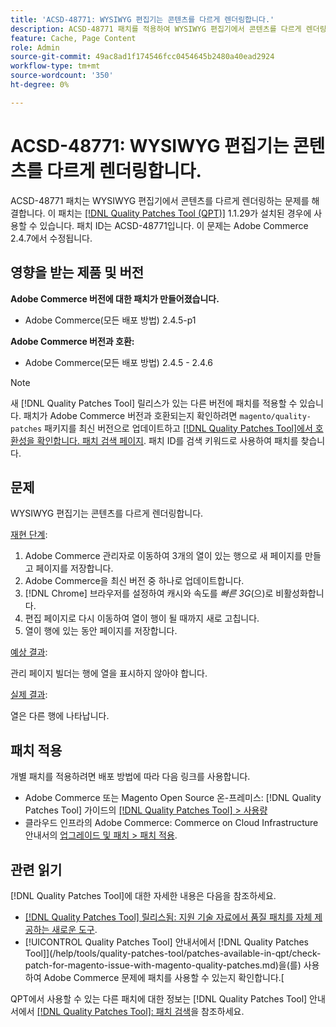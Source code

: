 ```yaml
---
title: 'ACSD-48771: WYSIWYG 편집기는 콘텐츠를 다르게 렌더링합니다.'
description: ACSD-48771 패치를 적용하여 WYSIWYG 편집기에서 콘텐츠를 다르게 렌더링하는 Adobe Commerce 문제를 해결합니다.
feature: Cache, Page Content
role: Admin
source-git-commit: 49ac8ad1f174546fcc0454645b2480a40ead2924
workflow-type: tm+mt
source-wordcount: '350'
ht-degree: 0%

---
```


# ACSD-48771: WYSIWYG 편집기는 콘텐츠를 다르게 렌더링합니다.

ACSD-48771 패치는 WYSIWYG 편집기에서 콘텐츠를 다르게 렌더링하는 문제를 해결합니다. 이 패치는 [[!DNL Quality Patches Tool (QPT)]](https://experienceleague.adobe.com/en/docs/commerce-knowledge-base/kb/announcements/commerce-announcements/magento-quality-patches-released-new-tool-to-self-serve-quality-patches) 1.1.29가 설치된 경우에 사용할 수 있습니다. 패치 ID는 ACSD-48771입니다. 이 문제는 Adobe Commerce 2.4.7에서 수정됩니다.

## 영향을 받는 제품 및 버전

**Adobe Commerce 버전에 대한 패치가 만들어졌습니다.**

* Adobe Commerce(모든 배포 방법) 2.4.5-p1

**Adobe Commerce 버전과 호환:**

* Adobe Commerce(모든 배포 방법) 2.4.5 - 2.4.6

>[!NOTE]
>
>새 [!DNL Quality Patches Tool] 릴리스가 있는 다른 버전에 패치를 적용할 수 있습니다. 패치가 Adobe Commerce 버전과 호환되는지 확인하려면 `magento/quality-patches` 패키지를 최신 버전으로 업데이트하고 [[!DNL Quality Patches Tool]에서 호환성을 확인합니다. 패치 검색 페이지](https://experienceleague.adobe.com/tools/commerce-quality-patches/index.html). 패치 ID를 검색 키워드로 사용하여 패치를 찾습니다.

## 문제

WYSIWYG 편집기는 콘텐츠를 다르게 렌더링합니다.

<u>재현 단계</u>:

1. Adobe Commerce 관리자로 이동하여 3개의 열이 있는 행으로 새 페이지를 만들고 페이지를 저장합니다.
1. Adobe Commerce을 최신 버전 중 하나로 업데이트합니다.
1. [!DNL Chrome] 브라우저를 설정하여 캐시와 속도를 *빠른 3G*(으)로 비활성화합니다.
1. 편집 페이지로 다시 이동하여 열이 행이 될 때까지 새로 고칩니다.
1. 열이 행에 있는 동안 페이지를 저장합니다.

<u>예상 결과</u>:

관리 페이지 빌더는 행에 열을 표시하지 않아야 합니다.

<u>실제 결과</u>:

열은 다른 행에 나타납니다.

## 패치 적용

개별 패치를 적용하려면 배포 방법에 따라 다음 링크를 사용합니다.

* Adobe Commerce 또는 Magento Open Source 온-프레미스: [!DNL Quality Patches Tool] 가이드의 [[!DNL Quality Patches Tool] > 사용량](https://experienceleague.adobe.com/docs/commerce-operations/tools/quality-patches-tool/usage.html)
* 클라우드 인프라의 Adobe Commerce: Commerce on Cloud Infrastructure 안내서의 [업그레이드 및 패치 > 패치 적용](https://experienceleague.adobe.com/docs/commerce-cloud-service/user-guide/develop/upgrade/apply-patches.html).

## 관련 읽기

[!DNL Quality Patches Tool]에 대한 자세한 내용은 다음을 참조하세요.

* [[!DNL Quality Patches Tool] 릴리스됨: 지원 기술 자료에서 품질 패치를 자체 제공하는 새로운 도구](https://experienceleague.adobe.com/en/docs/commerce-knowledge-base/kb/announcements/commerce-announcements/magento-quality-patches-released-new-tool-to-self-serve-quality-patches).
* [!UICONTROL Quality Patches Tool] 안내서에서  [!DNL Quality Patches Tool]](/help/tools/quality-patches-tool/patches-available-in-qpt/check-patch-for-magento-issue-with-magento-quality-patches.md)을(를) 사용하여 Adobe Commerce 문제에 패치를 사용할 수 있는지 확인합니다.[


QPT에서 사용할 수 있는 다른 패치에 대한 정보는 [!DNL Quality Patches Tool] 안내서에서 [[!DNL Quality Patches Tool]: 패치 검색](https://experienceleague.adobe.com/tools/commerce-quality-patches/index.html)을 참조하세요.
